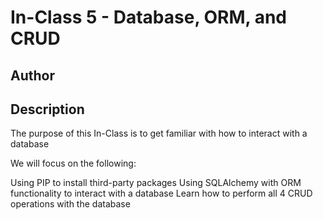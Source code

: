 # In-Class 5 - Database, ORM, and CRUD

## Author



## Description

The purpose of this In-Class is to get familiar with how to interact with a database

We will focus on the following:

Using PIP to install third-party packages
Using SQLAlchemy with ORM functionality to interact with a database
Learn how to perform all 4 CRUD operations with the database
